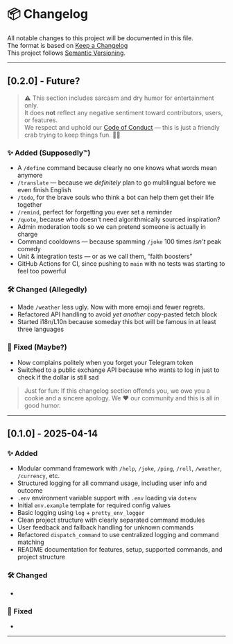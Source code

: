 # 📦 Changelog

All notable changes to this project will be documented in this file.  
The format is based on [Keep a Changelog](https://keepachangelog.com/en/1.0.0/)  
This project follows [Semantic Versioning](https://semver.org/).

---

## [0.2.0] - Future?

> ⚠️ This section includes sarcasm and dry humor for entertainment only.  
> It does **not** reflect any negative sentiment toward contributors, users, or features.  
> We respect and uphold our [Code of Conduct](CODE_OF_CONDUCT.md) — this is just a friendly crab trying to keep things fun. 🦀💙

### ✨ Added (Supposedly™)

- A `/define` command because clearly no one knows what words mean anymore
- `/translate` — because we *definitely* plan to go multilingual before we even finish English
- `/todo`, for the brave souls who think a bot can help them get their life together
- `/remind`, perfect for forgetting you ever set a reminder
- `/quote`, because who doesn’t need algorithmically sourced inspiration?
- Admin moderation tools so we can pretend someone is actually in charge
- Command cooldowns — because spamming `/joke` 100 times *isn’t* peak comedy
- Unit & integration tests — or as we call them, “faith boosters”
- GitHub Actions for CI, since pushing to `main` with no tests was starting to feel too powerful

### 🛠 Changed (Allegedly)

- Made `/weather` less ugly. Now with more emoji and fewer regrets.
- Refactored API handling to avoid *yet another* copy-pasted fetch block
- Started i18n/L10n because someday this bot will be famous in at least three languages

### 🐞 Fixed (Maybe?)

- Now complains politely when you forget your Telegram token
- Switched to a public exchange API because who wants to log in just to check if the dollar is still sad

> Just for fun: If this changelog section offends you, we owe you a cookie and a sincere apology. We ❤️ our community and this is all in good humor.

---

## [0.1.0] - 2025-04-14
### ✨ Added

- Modular command framework with `/help`, `/joke`, `/ping`, `/roll`, `/weather`, `/currency`, etc.
- Structured logging for all command usage, including user info and outcome
- `.env` environment variable support with `.env` loading via `dotenv`
- Initial `env.example` template for required config values
- Basic logging using `log` + `pretty_env_logger`
- Clean project structure with clearly separated command modules
- User feedback and fallback handling for unknown commands
- Refactored `dispatch_command` to use centralized logging and command matching
- README documentation for features, setup, supported commands, and project structure

### 🛠 Changed

- 

### 🐞 Fixed

- 

---